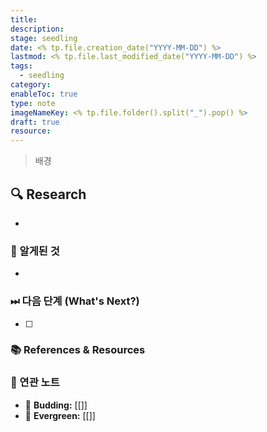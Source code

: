 ```yaml
---
title:
description:
stage: seedling
date: <% tp.file.creation_date("YYYY-MM-DD") %>
lastmod: <% tp.file.last_modified_date("YYYY-MM-DD") %>
tags:
  - seedling
category:
enableToc: true
type: note
imageNameKey: <% tp.file.folder().split("_").pop() %>
draft: true
resource:
---
```


> 배경

## 🔍 Research

-

### 🚩 알게된 것

-

### ⏭ 다음 단계 (What's Next?)

- [ ]

### 📚 References & Resources

### 📝 연관 노트

- 🌿 **Budding:** [[]]
- 🌳 **Evergreen:** [[]]
